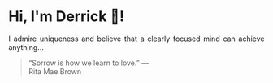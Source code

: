 # Hi, I'm Derrick 👋!
<p align="justify">I admire uniqueness and believe that a clearly focused mind can achieve anything...</p> 
<!-- #quote-start -->
<blockquote>&ldquo;Sorrow is how we learn to love.&rdquo; &mdash; <footer>Rita Mae Brown</footer></blockquote>
<!-- #quote-end -->
